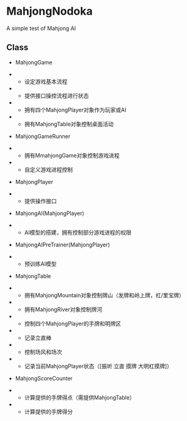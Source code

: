 # MahjongNodoka
A simple test of Mahjong AI

## Class

- MahjongGame
- - 设定游戏基本流程
- - 提供接口操控流程进行状态
- - 拥有四个MahjongPlayer对象作为玩家或AI
- - 拥有MahjongTable对象控制桌面活动

- MahjongGameRunner
- - 拥有MmahjongGame对象控制游戏进程
- - 自定义游戏进程控制

- MahjongPlayer
- - 提供操作接口

- MahjongAI(MahjongPlayer)
- - AI模型的搭建，拥有控制部分游戏进程的权限

- MahjongAIPreTrainer(MahjongPlayer)
- - 预训练AI模型

- MahjongTable
- - 拥有MahjongMountain对象控制牌山（发牌和岭上牌，杠/里宝牌）
- - 拥有MahjongRiver对象控制牌河
- - 控制四个MahjongPlayer的手牌和明牌区
- - 记录立直棒
- - 控制场风和场次
- - 记录当前MahjongPlayer状态（\[振听 立直 摸牌 大明杠摸牌\]）

- MahjongScoreCounter
- - 计算提供的手牌得点（需提供MahjongTable）
- - 计算提供的手牌得分
